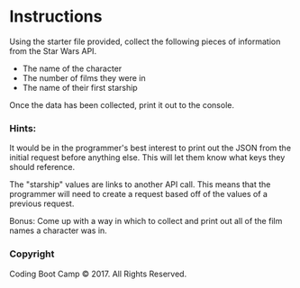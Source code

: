 # Instructions

Using the starter file provided, collect the following pieces of information from the Star Wars API.

  * The name of the character
  * The number of films they were in
  * The name of their first starship

Once the data has been collected, print it out to the console.

### Hints:

It would be in the programmer's best interest to print out the JSON from the initial request before anything else. This will let them know what keys they should reference.

The "starship" values are links to another API call. This means that the programmer will need to create a request based off of the values of a previous request.

Bonus:
Come up with a way in which to collect and print out all of the film names a character was in.

### Copyright

Coding Boot Camp © 2017. All Rights Reserved.
